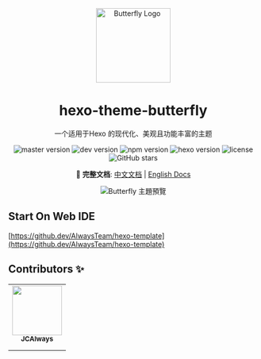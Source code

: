
<div align="center">

<img src="https://github.com/jerryc127/hexo-theme-butterfly/blob/dev/source/img/butterfly-icon.png?raw=true" width="150" height="150" alt="Butterfly Logo" />

# hexo-theme-butterfly

一个适用于Hexo 的现代化、美观且功能丰富的主题

![master version](https://img.shields.io/github/package-json/v/jerryc127/hexo-theme-butterfly/master?color=%231ab1ad&label=master)
![dev version](https://img.shields.io/github/package-json/v/jerryc127/hexo-theme-butterfly/dev?label=dev)
![npm version](https://img.shields.io/npm/v/hexo-theme-butterfly?color=%09%23bf00ff)
![hexo version](https://img.shields.io/badge/hexo-5.3.0+-0e83cd)
![license](https://img.shields.io/github/license/jerryc127/hexo-theme-butterfly?color=FF5531)
![GitHub stars](https://img.shields.io/github/stars/jerryc127/hexo-theme-butterfly?style=social)


📖 **完整文档**: [中文文档](https://butterfly.js.org/posts/21cfbf15/) | [English Docs](https://butterfly.js.org/en/posts/butterfly-docs-en-get-started/)

![Butterfly 主題預覽](https://cdn.jsdelivr.net/gh/jerryc127/CDN@m2/img/theme-butterfly-readme.png)

</div>

## Start On Web IDE

[https://github.dev/AlwaysTeam/hexo-template](https://github.dev/AlwaysTeam/hexo-template)

## Contributors ✨

<table>
  <tr>
    <td align="center"><a href="https://www.zhangsifan.com"><img src="https://avatars.githubusercontent.com/u/40380551?s=100" width="100px;" alt=""/><br /><sub><b>JCAlways</b></sub></a><br /><a href="https://github.com/JCAlways" title="github"><img src="https://github.githubassets.com/images/icons/emoji/octocat.png" width="10px;" alt=""/></a></td>
  </tr>
</table>
